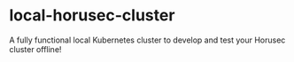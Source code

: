 # local-horusec-cluster
A fully functional local Kubernetes cluster to develop and test your Horusec cluster offline!
